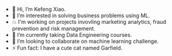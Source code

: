 - 👋 Hi, I’m Kefeng Xiao.
- 👀 I’m interested in solving business problems using ML.
- 💥 I'm working on projects invovling marketing analytics, fraud prevention and risk management.
- 🌱 I’m currently taking Data Engineering courses. 
- 💞️ I’m looking to collaborate on machine learning challenge. 
- ⚡ Fun fact: I have a cute cat named Garfield.

